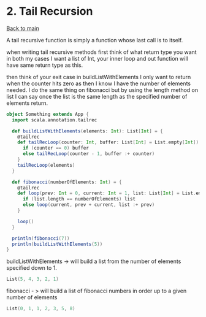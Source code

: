 # 2. Tail Recursion

[Back to main](index.md)

A tail recursive function is simply a function whose last call is to itself.

when writing tail recursive methods first think of what return type you want in both my cases I want 
a list of Int, your inner loop and out function will have same return type as this.

then think of your exit case in buildListWithElements I only want to return when the counter hits zero as then I know I have the number of elements needed.
I do the same thing on fibonacci but by using the length method on list I can say once the list is the same length as the specified number of elements return.
```scala
object Something extends App {
  import scala.annotation.tailrec

  def buildListWithElements(elements: Int): List[Int] = {
    @tailrec
    def tailRecLoop(counter: Int, buffer: List[Int] = List.empty[Int]): List[Int] = {
      if (counter == 0) buffer
      else tailRecLoop(counter - 1, buffer :+ counter)
    }
    tailRecLoop(elements)
  }

  def fibonacci(numberOfElements: Int) = {
    @tailrec
    def loop(prev: Int = 0, current: Int = 1, list: List[Int] = List.empty): List[Int] = {
      if (list.length == numberOfElements) list
      else loop(current, prev + current, list :+ prev)
    }

    loop()
  }

  println(fibonacci(7))
  println(buildListWithElements(5))
}
```

buildListWithElements -> will build a list from the number of elements specified down to 1.
```scala
List(5, 4, 3, 2, 1)
```

fibonacci - > will build a list of fibonacci numbers in order up to a given number of elements
```scala
List(0, 1, 1, 2, 3, 5, 8)
```